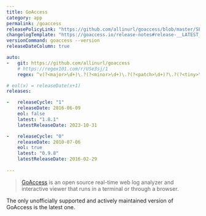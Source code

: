 ```yaml
---
title: GoAccess
category: app
permalink: /goaccess
releasePolicyLink: "https://github.com/allinurl/goaccess/blob/master/SECURITY.md"
changelogTemplate: "https://goaccess.io/release-notes#release-__LATEST__"
versionCommand: goaccess --version
releaseDateColumn: true

auto:
-   git: https://github.com/allinurl/goaccess
    # https://regex101.com/r/USe3sj/1
    regex: ^v(?<major>\d+)\.?(?<minor>\d+)\.?(?<patch>\d+)?\.?(?<tiny>\d+)?$

# eol(x) = releaseDate(x+1)
releases:

-   releaseCycle: "1"
    releaseDate: 2016-06-09
    eol: false
    latest: "1.8.1"
    latestReleaseDate: 2023-10-31

-   releaseCycle: "0"
    releaseDate: 2010-07-06
    eol: true
    latest: "0.9.8"
    latestReleaseDate: 2016-02-29
    
---
```


> [GoAccess](https://goaccess.io/) is an open source real-time web log analyzer and interactive viewer that runs in a terminal or through a browser.

The only unofficially supported and actively maintained version of GoAccess is the latest one.  

